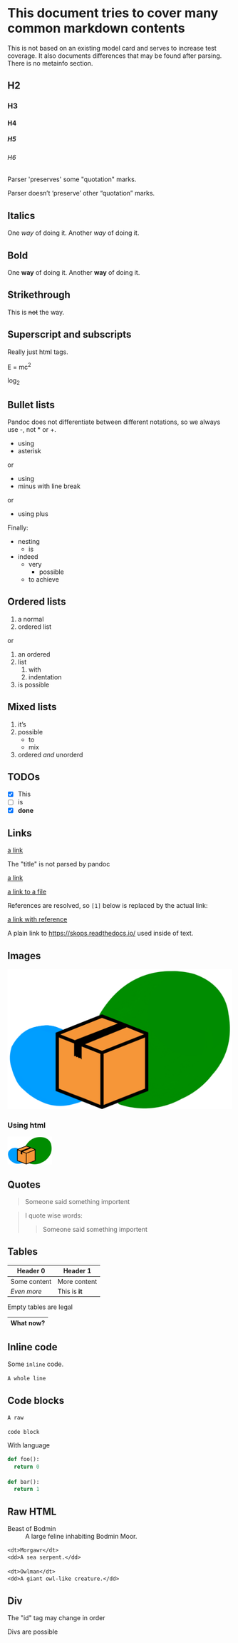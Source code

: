# This document tries to cover many common markdown contents

This is not based on an existing model card and serves to increase test coverage. It also documents differences that may be found after parsing. There is no metainfo section.

## H2

### H3

#### H4

##### H5

###### H6

Parser 'preserves' some "quotation" marks.

Parser doesn’t ‘preserve’ other “quotation” marks.

## Italics

One _way_ of doing it.
Another *way* of doing it.

## Bold

One __way__ of doing it.
Another **way** of doing it.

## Strikethrough

This is ~~not~~ the way.

## Superscript and subscripts

Really just html tags.

E = mc<sup>2</sup>

log<sub>2</sub>

## Bullet lists

Pandoc does not differentiate between different notations, so we always use -, not * or +.

* using
* asterisk

or

- using
- minus
  with line break

or

+ using plus

Finally:

- nesting
  - is
- indeed
  - very
    - possible
  - to achieve

## Ordered lists

1. a normal
2. ordered list

or

1. an ordered
2. list
   1. with
   2. indentation
3. is possible

## Mixed lists

1. it’s
2. possible
   - to
   - mix
3. ordered _and_ unorderd

## TODOs

- [x] This
- [ ] is
- [x] **done**

## Links

[a link](https://skops.readthedocs.io/)

The "title" is not parsed by pandoc

[a link](https://skops.readthedocs.io/ "this disappears")

[a link to a file](./toy-example.md)

References are resolved, so `[1]` below is replaced by the actual link:

[a link with reference][1]

A plain link to https://skops.readthedocs.io/ used inside of text.

[1]: https://skops.readthedocs.io/

## Images

![skops logo](https://github.com/skops-dev/skops/blob/main/docs/images/logo.png)

### Using html

<img src="https://github.com/skops-dev/skops/blob/main/docs/images/logo.png" alt="logo" width="100"/>

## Quotes

> Someone said something importent

> I quote wise words:
> > Someone said something importent

## Tables

| Header 0     | Header 1       |
|--------------|----------------|
| Some content | More content   |
| _Even more_  | This is **it** |

Empty tables are legal

| What now?   |
|-------------|

## Inline code

Some `inline` code.

`A whole line`

## Code blocks

```
A raw

code block
```

With language

```python
def foo():
  return 0
  
def bar():
  return 1
```

## Raw HTML
<p hidden>Cryptids of Revachol:</p>

<dl>
    <dt>Beast of Bodmin</dt>
    <dd>A large feline inhabiting Bodmin Moor.</dd>

    <dt>Morgawr</dt>
    <dd>A sea serpent.</dd>

    <dt>Owlman</dt>
    <dd>A giant owl-like creature.</dd>
</dl>

## Div

The "id" tag may change in order
<div class="warning" somekey key="with value" id="123">
  <p>Divs are possible</p>
</div>
